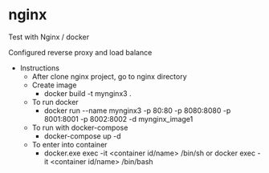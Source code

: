 # nginx
Test with Nginx / docker

Configured reverse proxy and load balance

* Instructions
  * After clone nginx project, go to nginx directory
  * Create image
    * docker build -t mynginx3 .
  * To run docker
    * docker run --name mynginx3 -p 80:80 -p 8080:8080 -p 8001:8001 -p 8002:8002 -d  mynginx_image1
  * To run with docker-compose
    * docker-compose up -d
  * To enter into container
    * docker.exe exec -it <container id/name> /bin/sh or docker exec -it <container id/name> /bin/bash
